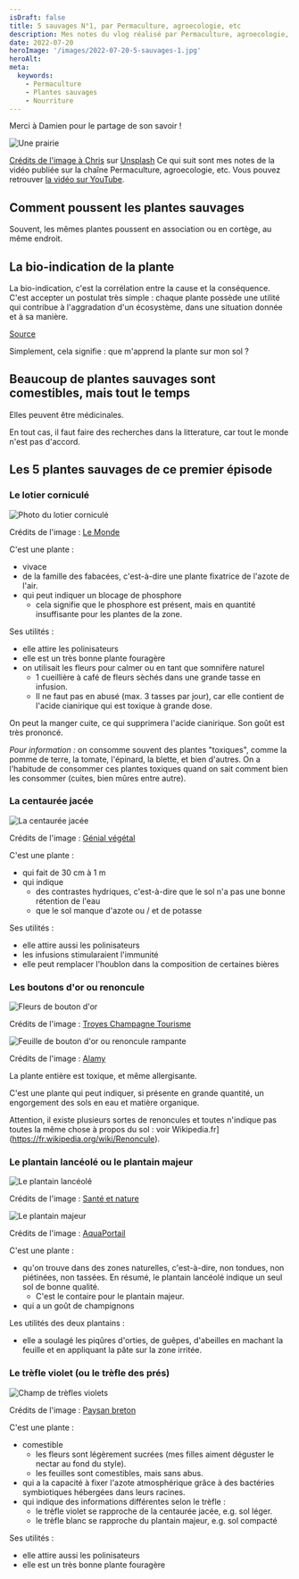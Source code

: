 ```yaml
---
isDraft: false
title: 5 sauvages N°1, par Permaculture, agroecologie, etc
description: Mes notes du vlog réalisé par Permaculture, agroecologie, etc
date: 2022-07-20
heroImage: '/images/2022-07-20-5-sauvages-1.jpg'
heroAlt:
meta:
  keywords:
    - Permaculture
    - Plantes sauvages
    - Nourriture
---
```


Merci à Damien pour le partage de son savoir !

![Une prairie](/images/2022-07-20-5-sauvages-1.jpg)

<!-- markdownlint-disable MD033 -->

<a href="https://unsplash.com/@chris23?utm_source=unsplash&utm_medium=referral&utm_content=creditCopyText">Crédits de l'image à Chris</a> sur <a href="https://unsplash.com/s/photos/wild-flowers?utm_source=unsplash&utm_medium=referral&utm_content=creditCopyText">Unsplash</a>
Ce qui suit sont mes notes de la vidéo publiée sur la chaîne Permaculture, agroecologie, etc.
Vous pouvez retrouver [la vidéo sur YouTube](https://www.youtube.com/watch?v=sw-_HTEgOxM).

## Comment poussent les plantes sauvages

Souvent, les mêmes plantes poussent en association ou en cortège, au même endroit.

## La bio-indication de la plante

La bio-indication, c'est la corrélation entre la cause et la conséquence. C'est accepter un postulat très simple : chaque plante possède une utilité qui contribue à l'aggradation d'un écosystème, dans une situation donnée et à sa manière.

[Source](https://librairie-permaculturelle.fr/plantes-bio-indicatrices/28-livre-encyclopedie-des-plantes-bio-indicatrices-vol-1-gerard-ducerf.html#:~:text=La%20bio-indication%2C%20c%27est%20la%20corr%C3%A9lation%20entre%20la%20cause,dans%20une%20situation%20donn%C3%A9e%20et%20%C3%A0%20sa%20mani%C3%A8re.)

Simplement, cela signifie : que m'apprend la plante sur mon sol ?

## Beaucoup de plantes sauvages sont comestibles, mais tout le temps

Elles peuvent être médicinales.

En tout cas, il faut faire des recherches dans la litterature, car tout le monde n'est pas d'accord.

## Les 5 plantes sauvages de ce premier épisode

### Le lotier corniculé

![Photo du lotier corniculé](./lotier-cornicule.jpg)

Crédits de l'image : [Le Monde](https://jardinage.lemonde.fr/dossier-3160-lotier-cornicule.html)

C'est une plante :

- vivace
- de la famille des fabacées, c'est-à-dire une plante fixatrice de l'azote de l'air.
- qui peut indiquer un blocage de phosphore
  - cela signifie que le phosphore est présent, mais en quantité insuffisante pour les plantes de la zone.

Ses utilités :

- elle attire les polinisateurs
- elle est un très bonne plante fouragère
- on utilisait les fleurs pour calmer ou en tant que somnifère naturel
  - 1 cueillière à café de fleurs sèchés dans une grande tasse en infusion.
  - Il ne faut pas en abusé (max. 3 tasses par jour), car elle contient de l'acide cianirique qui est toxique à grande dose.

On peut la manger cuite, ce qui supprimera l'acide cianirique.
Son goût est très prononcé.

_Pour information :_ on consomme souvent des plantes "toxiques", comme la pomme de terre, la tomate, l'épinard, la blette, et bien d'autres. On a l'habitude de consommer ces plantes toxiques quand on sait comment bien les consommer (cuites, bien mûres entre autre).

### La centaurée jacée

![La centaurée jacée](./centaur%C3%A9e-jac%C3%A9e.jpg)

Crédits de l'image : [Génial végétal](https://www.genialvegetal.net/-Centauree-jacee-)

C'est une plante :

- qui fait de 30 cm à 1 m
- qui indique
  - des contrastes hydriques, c'est-à-dire que le sol n'a pas une bonne rétention de l'eau
  - que le sol manque d'azote ou / et de potasse

Ses utilités :

- elle attire aussi les polinisateurs
- les infusions stimularaient l'immunité
- elle peut remplacer l'houblon dans la composition de certaines bières

### Les boutons d'or ou renoncule

![Fleurs de bouton d'or](./bouton-dor.jpg)

Crédits de l'image : [Troyes Champagne Tourisme](https://www.troyeslachampagne.com/le-luxueux-et-rutilant-bouton-dor/)

![Feuille de bouton d'or ou renoncule rampante](./bouton-dor-feuille.jpg)

Crédits de l'image : [Alamy](https://www.alamyimages.fr/photos-images/feuille-simple-lob%C3%A9e.html?blackwhite=1)

La plante entière est toxique, et même allergisante.

C'est une plante qui peut indiquer, si présente en grande quantité, un engorgement des sols en eau et matière organique.

Attention, il existe plusieurs sortes de renoncules et toutes n'indique pas toutes la même chose à propos du sol : voir Wikipedia.fr](https://fr.wikipedia.org/wiki/Renoncule).

### Le plantain lancéolé ou le plantain majeur

![Le plantain lancéolé](./plantain-lanc%C3%A9ol%C3%A9.jpg)

Crédits de l'image : [Santé et nature](https://www.sante-et-nature.fr/pages/des-plantes-utiles/le-plantain-plante-comestible-et-medicinale.html)

![Le plantain majeur](./plantago-major.jpg)

Crédits de l'image : [AquaPortail](https://www.aquaportail.com/fiche-plante-3741-plantago-major.html)

C'est une plante :

- qu'on trouve dans des zones naturelles, c'est-à-dire, non tondues, non piétinées, non tassées. En résumé, le plantain lancéolé indique un seul sol de bonne qualité.
  - C'est le contaire pour le plantain majeur.
- qui a un goût de champignons

Les utilités des deux plantains :

- elle a soulagé les piqûres d'orties, de guêpes, d'abeilles en machant la feuille et en appliquant la pâte sur la zone irritée.

### Le trèfle violet (ou le trèfle des prés)

![Champ de trèfles violets](./trefle-violet.jpg)

Crédits de l'image : [Paysan breton](https://www.paysan-breton.fr/2014/05/trefle-interessant-meme-a-3-feuilles/)

C'est une plante :

- comestible
  - les fleurs sont légèrement sucrées (mes filles aiment déguster le nectar au fond du style).
  - les feuilles sont comestibles, mais sans abus.
- qui a la capacité à fixer l'azote atmosphérique grâce à des bactéries symbiotiques hébergées dans leurs racines.
- qui indique des informations différentes selon le trèfle :
  - le trèfle violet se rapproche de la centaurée jacée, e.g. sol léger.
  - le trèfle blanc se rapproche du plantain majeur, e.g. sol compacté

Ses utilités :

- elle attire aussi les polinisateurs
- elle est un très bonne plante fouragère
